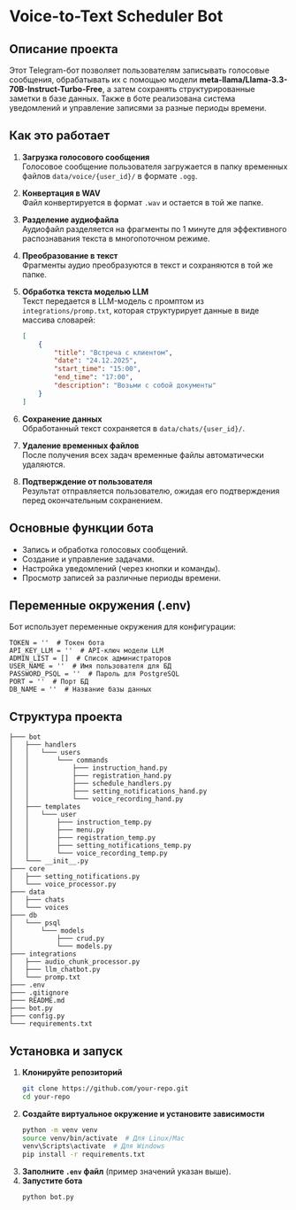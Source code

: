 # Voice-to-Text Scheduler Bot

## Описание проекта
Этот Telegram-бот позволяет пользователям записывать голосовые сообщения, обрабатывать их с помощью модели **meta-llama/Llama-3.3-70B-Instruct-Turbo-Free**, а затем сохранять структурированные заметки в базе данных. Также в боте реализована система уведомлений и управление записями за разные периоды времени.

## Как это работает
1. **Загрузка голосового сообщения**  
   Голосовое сообщение пользователя загружается в папку временных файлов `data/voice/{user_id}/` в формате `.ogg`.

2. **Конвертация в WAV**  
   Файл конвертируется в формат `.wav` и остается в той же папке.

3. **Разделение аудиофайла**  
   Аудиофайл разделяется на фрагменты по 1 минуте для эффективного распознавания текста в многопоточном режиме.

4. **Преобразование в текст**  
   Фрагменты аудио преобразуются в текст и сохраняются в той же папке.

5. **Обработка текста моделью LLM**  
   Текст передается в LLM-модель с промптом из `integrations/promp.txt`, которая структурирует данные в виде массива словарей:
   ```json
   [
       {
           "title": "Встреча с клиентом",
           "date": "24.12.2025",
           "start_time": "15:00",
           "end_time": "17:00",
           "description": "Возьми с собой документы"
       }
   ]
   ```
6. **Сохранение данных**  
   Обработанный текст сохраняется в `data/chats/{user_id}/`.

7. **Удаление временных файлов**  
   После получения всех задач временные файлы автоматически удаляются.

8. **Подтверждение от пользователя**  
   Результат отправляется пользователю, ожидая его подтверждения перед окончательным сохранением.

## Основные функции бота
- Запись и обработка голосовых сообщений.
- Создание и управление задачами.
- Настройка уведомлений (через кнопки и команды).
- Просмотр записей за различные периоды времени.

## Переменные окружения (.env)
Бот использует переменные окружения для конфигурации:
```
TOKEN = ''  # Токен бота
API_KEY_LLM = ''  # API-ключ модели LLM
ADMIN_LIST = []  # Список администраторов
USER_NAME = ''  # Имя пользователя для БД
PASSWORD_PSQL = ''  # Пароль для PostgreSQL
PORT = ''  # Порт БД
DB_NAME = ''  # Название базы данных
```

## Структура проекта
```
├─── bot
│   ├─── handlers
│   │   └─── users
│   │       └─── commands
│   │           ├─── instruction_hand.py
│   │           ├─── registration_hand.py
│   │           ├─── schedule_handlers.py
│   │           ├─── setting_notifications_hand.py
│   │           └─── voice_recording_hand.py      
│   ├─── templates
│   │   └─── user
│   │       ├─── instruction_temp.py
│   │       ├─── menu.py
│   │       ├─── registration_temp.py
│   │       ├─── setting_notifications_temp.py    
│   │       └─── voice_recording_temp.py
│   └─── __init__.py
├─── core
│   ├─── setting_notifications.py
│   └─── voice_processor.py
├─── data
│   ├─── chats
│   └─── voices
├─── db
│   └─── psql
│       └─── models
│           ├─── crud.py
│           └─── models.py
├─── integrations
│   ├─── audio_chunk_processor.py
│   ├─── llm_chatbot.py
│   └─── promp.txt
├─── .env
├─── .gitignore
├─── README.md
├─── bot.py
├─── config.py
└─── requirements.txt
```

## Установка и запуск
1. **Клонируйте репозиторий**
   ```sh
   git clone https://github.com/your-repo.git
   cd your-repo
   ```
2. **Создайте виртуальное окружение и установите зависимости**
   ```sh
   python -m venv venv
   source venv/bin/activate  # Для Linux/Mac
   venv\Scripts\activate  # Для Windows
   pip install -r requirements.txt
   ```
3. **Заполните `.env` файл** (пример значений указан выше).
4. **Запустите бота**
   ```sh
   python bot.py
   ```
